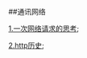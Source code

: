 ##通讯网络

[1.一次网络请求的思考](https://github.com/wulimax/fs2/blob/master/http/README.md);

[2.http历史](<https://github.com/wulimax/blogs/blob/master/docs/HTTP/newhttp.md>);

